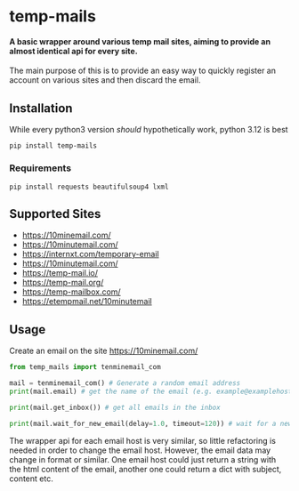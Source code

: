 # temp-mails

#### A basic wrapper around various temp mail sites, aiming to provide an almost identical api for every site.

The main purpose of this is to provide an easy way to quickly register an account on various sites and then discard the email.

## Installation
While every python3 version _should_ hypothetically work, python 3.12 is best
```
pip install temp-mails
```
### Requirements
```
pip install requests beautifulsoup4 lxml
```

## Supported Sites
- https://10minemail.com/
- https://10minutemail.com/
- https://internxt.com/temporary-email
- https://10minutemail.com/
- https://temp-mail.io/
- https://temp-mail.org/
- https://temp-mailbox.com/
- https://etempmail.net/10minutemail

## Usage

Create an email on the site https://10minemail.com/
```python
from temp_mails import tenminemail_com

mail = tenminemail_com() # Generate a random email address
print(mail.email) # get the name of the email (e.g. example@examplehost.com)

print(mail.get_inbox()) # get all emails in the inbox

print(mail.wait_for_new_email(delay=1.0, timeout=120)) # wait for a new email for 120 seconds and get the email data
```

The wrapper api for each email host is very similar, so little refactoring is needed in order to change the email host. However, the email data may change in format or similar. One email host could just return a string with the html content of the email, another one could return a dict with subject, content etc.